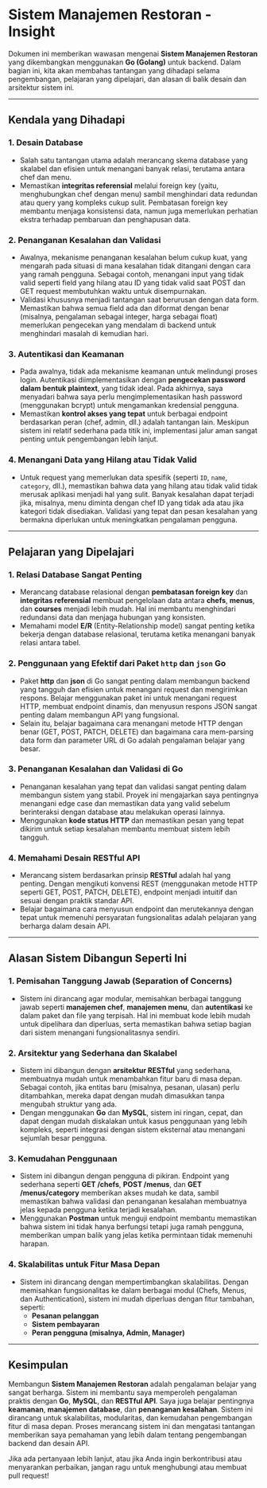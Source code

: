# Sistem Manajemen Restoran - Insight

Dokumen ini memberikan wawasan mengenai **Sistem Manajemen Restoran** yang dikembangkan menggunakan **Go (Golang)** untuk backend. Dalam bagian ini, kita akan membahas tantangan yang dihadapi selama pengembangan, pelajaran yang dipelajari, dan alasan di balik desain dan arsitektur sistem ini.

---

## Kendala yang Dihadapi

### 1. **Desain Database**
   - Salah satu tantangan utama adalah merancang skema database yang skalabel dan efisien untuk menangani banyak relasi, terutama antara chef dan menu.
   - Memastikan **integritas referensial** melalui foreign key (yaitu, menghubungkan chef dengan menu) sambil menghindari data redundan atau query yang kompleks cukup sulit. Pembatasan foreign key membantu menjaga konsistensi data, namun juga memerlukan perhatian ekstra terhadap pembaruan dan penghapusan data.

### 2. **Penanganan Kesalahan dan Validasi**
   - Awalnya, mekanisme penanganan kesalahan belum cukup kuat, yang mengarah pada situasi di mana kesalahan tidak ditangani dengan cara yang ramah pengguna. Sebagai contoh, menangani input yang tidak valid seperti field yang hilang atau ID yang tidak valid saat POST dan GET request membutuhkan waktu untuk disempurnakan.
   - Validasi khususnya menjadi tantangan saat berurusan dengan data form. Memastikan bahwa semua field ada dan diformat dengan benar (misalnya, pengalaman sebagai integer, harga sebagai float) memerlukan pengecekan yang mendalam di backend untuk menghindari masalah di kemudian hari.

### 3. **Autentikasi dan Keamanan**
   - Pada awalnya, tidak ada mekanisme keamanan untuk melindungi proses login. Autentikasi diimplementasikan dengan **pengecekan password dalam bentuk plaintext**, yang tidak ideal. Pada akhirnya, saya menyadari bahwa saya perlu mengimplementasikan hash password (menggunakan bcrypt) untuk mengamankan kredensial pengguna.
   - Memastikan **kontrol akses yang tepat** untuk berbagai endpoint berdasarkan peran (chef, admin, dll.) adalah tantangan lain. Meskipun sistem ini relatif sederhana pada titik ini, implementasi jalur aman sangat penting untuk pengembangan lebih lanjut.

### 4. **Menangani Data yang Hilang atau Tidak Valid**
   - Untuk request yang memerlukan data spesifik (seperti `ID`, `name`, `category`, dll.), memastikan bahwa data yang hilang atau tidak valid tidak merusak aplikasi menjadi hal yang sulit. Banyak kesalahan dapat terjadi jika, misalnya, menu diminta dengan chef ID yang tidak ada atau jika kategori tidak disediakan. Validasi yang tepat dan pesan kesalahan yang bermakna diperlukan untuk meningkatkan pengalaman pengguna.

---

## Pelajaran yang Dipelajari

### 1. **Relasi Database Sangat Penting**
   - Merancang database relasional dengan **pembatasan foreign key** dan **integritas referensial** membuat pengelolaan data antara **chefs**, **menus**, dan **courses** menjadi lebih mudah. Hal ini membantu menghindari redundansi data dan menjaga hubungan yang konsisten.
   - Memahami model **E/R** (Entity-Relationship model) sangat penting ketika bekerja dengan database relasional, terutama ketika menangani banyak relasi antara tabel.

### 2. **Penggunaan yang Efektif dari Paket `http` dan `json` Go**
   - Paket **http** dan **json** di Go sangat penting dalam membangun backend yang tangguh dan efisien untuk menangani request dan mengirimkan respons. Belajar menggunakan paket ini untuk menangani request HTTP, membuat endpoint dinamis, dan menyusun respons JSON sangat penting dalam membangun API yang fungsional.
   - Selain itu, belajar bagaimana cara menangani metode HTTP dengan benar (GET, POST, PATCH, DELETE) dan bagaimana cara mem-parsing data form dan parameter URL di Go adalah pengalaman belajar yang besar.

### 3. **Penanganan Kesalahan dan Validasi di Go**
   - Penanganan kesalahan yang tepat dan validasi sangat penting dalam membangun sistem yang stabil. Proyek ini mengajarkan saya pentingnya menangani edge case dan memastikan data yang valid sebelum berinteraksi dengan database atau melakukan operasi lainnya.
   - Menggunakan **kode status HTTP** dan memastikan pesan yang tepat dikirim untuk setiap kesalahan membantu membuat sistem lebih tangguh.

### 4. **Memahami Desain RESTful API**
   - Merancang sistem berdasarkan prinsip **RESTful** adalah hal yang penting. Dengan mengikuti konvensi REST (menggunakan metode HTTP seperti GET, POST, PATCH, DELETE), endpoint menjadi intuitif dan sesuai dengan praktik standar API.
   - Belajar bagaimana cara menyusun endpoint dan merutekannya dengan tepat untuk memenuhi persyaratan fungsionalitas adalah pelajaran yang berharga dalam desain API.

---

## Alasan Sistem Dibangun Seperti Ini

### 1. **Pemisahan Tanggung Jawab (Separation of Concerns)**
   - Sistem ini dirancang agar modular, memisahkan berbagai tanggung jawab seperti **manajemen chef**, **manajemen menu**, dan **autentikasi** ke dalam paket dan file yang terpisah. Hal ini membuat kode lebih mudah untuk dipelihara dan diperluas, serta memastikan bahwa setiap bagian dari sistem menangani fungsionalitasnya sendiri.

### 2. **Arsitektur yang Sederhana dan Skalabel**
   - Sistem ini dibangun dengan **arsitektur RESTful** yang sederhana, membuatnya mudah untuk menambahkan fitur baru di masa depan. Sebagai contoh, jika entitas baru (misalnya, pesanan, ulasan) perlu ditambahkan, mereka dapat dengan mudah dimasukkan tanpa mengubah struktur yang ada.
   - Dengan menggunakan **Go** dan **MySQL**, sistem ini ringan, cepat, dan dapat dengan mudah diskalakan untuk kasus penggunaan yang lebih kompleks, seperti integrasi dengan sistem eksternal atau menangani sejumlah besar pengguna.

### 3. **Kemudahan Penggunaan**
   - Sistem ini dibangun dengan pengguna di pikiran. Endpoint yang sederhana seperti **GET /chefs**, **POST /menus**, dan **GET /menus/category** memberikan akses mudah ke data, sambil memastikan bahwa validasi dan penanganan kesalahan membuatnya jelas kepada pengguna ketika terjadi kesalahan.
   - Menggunakan **Postman** untuk menguji endpoint membantu memastikan bahwa sistem ini tidak hanya berfungsi tetapi juga ramah pengguna, memberikan umpan balik yang jelas ketika permintaan tidak memenuhi harapan.


### 4. **Skalabilitas untuk Fitur Masa Depan**
   - Sistem ini dirancang dengan mempertimbangkan skalabilitas. Dengan memisahkan fungsionalitas ke dalam berbagai modul (Chefs, Menus, dan Authentication), sistem ini mudah diperluas dengan fitur tambahan, seperti:
     - **Pesanan pelanggan**
     - **Sistem pembayaran**
     - **Peran pengguna (misalnya, Admin, Manager)**

---

## Kesimpulan

Membangun **Sistem Manajemen Restoran** adalah pengalaman belajar yang sangat berharga. Sistem ini membantu saya memperoleh pengalaman praktis dengan **Go**, **MySQL**, dan **RESTful API**. Saya juga belajar pentingnya **keamanan**, **manajemen database**, dan **penanganan kesalahan**. Sistem ini dirancang untuk skalabilitas, modularitas, dan kemudahan pengembangan fitur di masa depan. Proses merancang sistem ini dan mengatasi tantangan memberikan saya pemahaman yang lebih dalam tentang pengembangan backend dan desain API.

Jika ada pertanyaan lebih lanjut, atau jika Anda ingin berkontribusi atau menyarankan perbaikan, jangan ragu untuk menghubungi atau membuat pull request!

